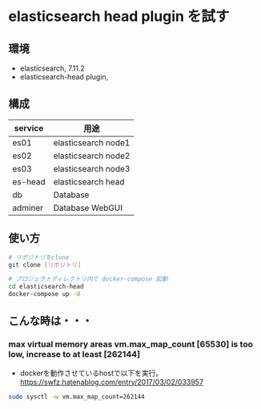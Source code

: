 elasticsearch head plugin を試す
==============================


環境
----------

* elasticsearch, 7.11.2
* elasticsearch-head plugin,


構成
----------

| service | 用途                |
|---------|---------------------|
| es01    | elasticsearch node1 |
| es02    | elasticsearch node2 |
| es03    | elasticsearch node3 |
| es-head | elasticsearch head  |
| db      | Database            |
| adminer | Database WebGUI     |


使い方
----------

```bash
# リポジトリをclone
git clone [リポジトリ]

# プロジェクトディレクトリ内で docker-compose 起動
cd elasticsearch-head
docker-compose up -d
```


こんな時は・・・
----------

### max virtual memory areas vm.max_map_count [65530] is too low, increase to at least [262144]

* dockerを動作させているhostで以下を実行。
https://swfz.hatenablog.com/entry/2017/03/02/033957

```bash
sudo sysctl -w vm.max_map_count=262144
```
